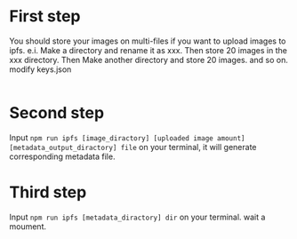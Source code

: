 # First step
  You should store your images on multi-files if you want to upload images to ipfs. e.i. Make a directory and rename it as xxx. Then store 20 images in the xxx
  directory. Then Make another directory and store 20 images. and so on.
  modify keys.json
   ```javascript
   
   ```
# Second step
  Input `npm run ipfs [image_diractory] [uploaded image amount] [metadata_output_diractory] file` on your terminal, it will generate corresponding
  metadata file.
# Third step
  Input `npm run ipfs [metadata_diractory] dir` on your terminal. wait a moument. 
